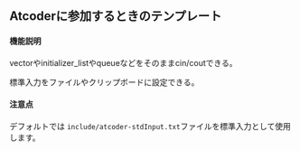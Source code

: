## Atcoderに参加するときのテンプレート

#### 機能説明

vectorやinitializer_listやqueueなどをそのままcin/coutできる。

標準入力をファイルやクリップボードに設定できる。

#### 注意点

デフォルトでは `include/atcoder-stdInput.txt`ファイルを標準入力として使用します。
